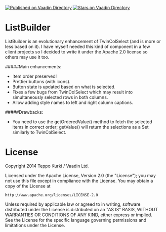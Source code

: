 [![Published on Vaadin  Directory](https://img.shields.io/badge/Vaadin%20Directory-published-00b4f0.svg)](https://vaadin.com/directory/component/listbuilder)
[![Stars on Vaadin Directory](https://img.shields.io/vaadin-directory/star/listbuilder.svg)](https://vaadin.com/directory/component/listbuilder)

ListBuilder
===========

ListBuilder is an evolutionary enhancement of TwinColSelect (and is more or less based on it). I have myself needed this kind of component in a few client projects so I decided to write it under the Apache 2.0 license so others may use it too. 

#####Main enhancements: 
* Item order preserved! 
* Prettier buttons (with icons). 
* Button state is updated based on what is selected. 
* Fixes a few bugs from TwinColSelect which may result into simultaneously selected rows in both columns. 
* Allow adding style names to left and right column captions. 

#####Drawbacks: 
* You need to use the getOrderedValue() method to fetch the selected items in correct order; getValue() will return the selections as a Set similarly to TwinColSelect.

License
=======

Copyright 2014 Teppo Kurki / Vaadin Ltd.

Licensed under the Apache License, Version 2.0 (the "License");
you may not use this file except in compliance with the License.
You may obtain a copy of the License at

    http://www.apache.org/licenses/LICENSE-2.0

Unless required by applicable law or agreed to in writing, software
distributed under the License is distributed on an "AS IS" BASIS,
WITHOUT WARRANTIES OR CONDITIONS OF ANY KIND, either express or implied.
See the License for the specific language governing permissions and
limitations under the License.
